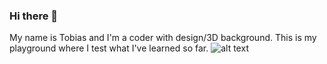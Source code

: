 ### Hi there 👋
My name is Tobias and I'm a coder with design/3D background.
This is my playground where I test what I've learned so far.
![alt text](https://tobiaswilhelm.com/apps/generated-svg/)
